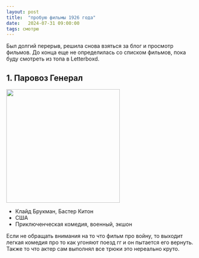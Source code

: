 ```yaml
---
layout: post
title:  "пробую фильмы 1926 года"
date:   2024-07-31 09:00:00
tags: смотрю
---
```


Был долгий перерыв, решила снова взяться за блог и просмотр фильмов. До конца еще не определилась со списком фильмов, пока буду смотреть из топа в Letterboxd.

## 1. Паровоз Генерал
<a href="https://letterboxd.com/film/the-general/" title="Перейти на страницу фильма в Letterboxd" target="_blank">
<img src = "https://a.ltrbxd.com/resized/film-poster/5/1/2/0/2/51202-the-general-0-1000-0-1500-crop.jpg?v=f4cd0213d7" width="300"></a>

- Клайд Брукман, Бастер Китон
- США
- Приключенческая комедия, военный, экшон

Если не обращать внимания на то что фильм про войну, то выходит легкая комедия про то как угоняют поезд гг и он пытается его вернуть. Также то что актер сам выполнял все трюки это нереально круто.

